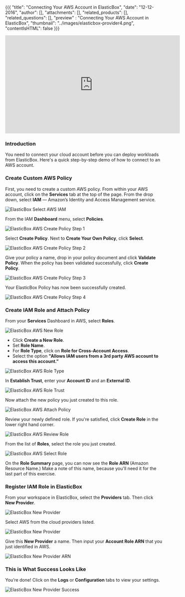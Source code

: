 {{{
  "title": "Connecting Your AWS Account in ElasticBox",
  "date": "12-12-2016",
  "author": [],
  "attachments": [],
  "related_products": [],
  "related_questions": [],
  "preview" : "Connecting Your AWS Account in ElasticBox",
  "thumbnail": "../images/elasticbox-provider4.png",
  "contentIsHTML": false
}}}

<iframe width="560" height="315" src="https://player.vimeo.com/video/126177639" frameborder="0" allowfullscreen></iframe>

### Introduction

You need to connect your cloud account before you can deploy workloads from ElasticBox. Here's a quick step-by-step demo of how to connect to an AWS account.

### Create Custom AWS Policy

First, you need to create a custom AWS policy. From within your AWS account, click on the **Services** tab at the top of the page. From the drop down, select **IAM** &mdash; Amazon’s Identity and Access Management service.

![ElasticBox Select AWS IAM](../images/elasticbox-aws-iam.png)

From the IAM **Dashboard** menu, select **Policies**.

![ElasticBox AWS Create Policy Step 1](../images/elasticbox-aws-iam-policy1.png)

Select **Create Policy**. Next to **Create Your Own Policy**, click **Select**.

![ElasticBox AWS Create Policy Step 2](../images/elasticbox-aws-iam-policy2.png)

Give your policy a name, drop in your policy document and click **Validate Policy**. When the policy has been validated successfully, click **Create Policy**.

![ElasticBox AWS Create Policy Step 3](../images/elasticbox-aws-iam-policy3.png)

Your ElasticBox Policy has now been successfully created.

![ElasticBox AWS Create Policy Step 4](../images/elasticbox-aws-iam-policy.png)

### Create IAM Role and Attach Policy

From your **Services** Dashboard in AWS, select **Roles**.

![ElasticBox AWS New Role](../images/elasticbox-aws-iam-role1.png)

  * Click **Create a New Role**.
  * Set **Role Name**.
  * For **Role Type**, click on **Role for Cross-Account Access**.
  * Select the option **"Allows IAM users from a 3rd party AWS account to access this account.”**

![ElasticBox AWS Role Type](../images/elasticbox-aws-iam-role3.png)

In **Establish Trust**, enter your **Account ID** and an **External ID**.

![ElasticBox AWS Role Trust](../images/elasticbox-aws-iam-role4.png)

Now attach the new policy you just created to this role.

![ElasticBox AWS Attach Policy](../images/elasticbox-aws-iam-role5.png)

Review your newly defined role. If you're satisfied, click **Create Role** in the lower right hand corner.

![ElasticBox AWS Review Role](../images/elasticbox-aws-iam-role6.png)

From the list of **Roles**, select the role you just created.

![ElasticBox AWS Select Role](../images/elasticbox-aws-iam-role7.png)

On the **Role Summary** page, you can now see the **Role ARN** (Amazon Resource Name.) Make a note of this name, because you'll need it for the last part of this exercise.

### Register IAM Role in ElasticBox

From your workspace in ElasticBox, select the **Providers** tab. Then click **New Provider**.

![ElasticBox New Provider](../images/elasticbox-provider.png)

Select AWS from the cloud providers listed.

![ElasticBox New Provider](../images/elasticbox-provider2.png)

Give this **New Provider** a name. Then input your **Account Role ARN** that you just identified in AWS.

![ElasticBox New Provider ARN](../images/elasticbox-provider3.png)

### This is What Success Looks Like

You’re done! Click on the **Logs** or **Configuration** tabs to view your settings.

![ElasticBox New Provider Success](../images/elasticbox-provider4.png)
